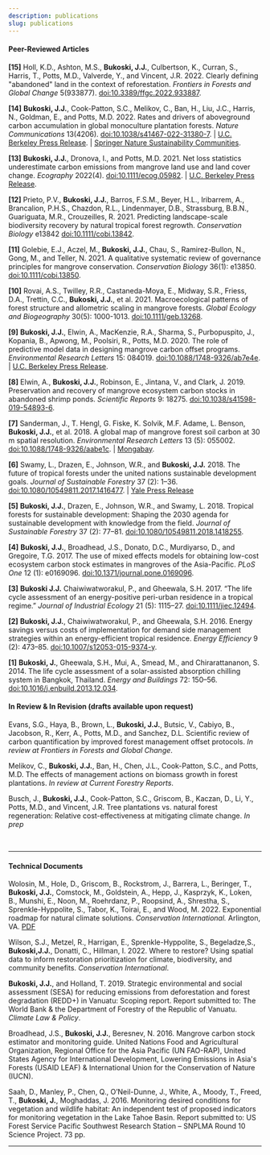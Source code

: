 ```yaml
---
description: publications
slug: publications
---
```


#### Peer-Reviewed Articles

**[15]** Holl, K.D., Ashton, M.S., **Bukoski, J.J.**, Culbertson, K., Curran, S., Harris, T., Potts, M.D., Valverde, Y., and Vincent, J.R. 2022. Clearly defining "abandoned" land in the context of reforestation. *Frontiers in Forests and Global Change* 5(933877). [doi:10.3389/ffgc.2022.933887](https://doi.org/10.3389/ffgc.2022.933887).

**[14]** **Bukoski, J.J.**, Cook-Patton, S.C., Melikov, C., Ban, H., Liu, J.C., Harris, N., Goldman, E., and Potts, M.D. 2022. Rates and drivers of aboveground carbon accumulation in global monoculture plantation forests. *Nature Communications* 13(4206). [doi:10.1038/s41467-022-31380-7](https://www.nature.com/articles/s41467-022-31380-7). | [U.C. Berkeley Press Release](https://ourenvironment.berkeley.edu/news/2022/07/new-research-identifies-patterns-carbon-accumulation-planted-forests). | [Springer Nature Sustainability Communities](https://sustainabilitycommunity.springernature.com/posts/carbon-accumulation-is-a-key-but-incomplete-criterion-for-restoring-tree-cover?channel_id=behind-the-paper).
  
**[13]** **Bukoski, J.J.**, Dronova, I., and Potts, M.D. 2021. Net loss statistics underestimate carbon emissions from mangrove land use and land cover change. *Ecography* 2022(4). [doi:10.1111/ecog.05982](http://onlinelibrary.wiley.com/doi/10.1111/ecog.05982). | [U.C. Berkeley Press Release](https://ourenvironment.berkeley.edu/news/2021/11/policies-mitigating-wetland-loss-hide-large-climate-impacts).

**[12]** Prieto, P.V., **Bukoski, J.J.**, Barros, F.S.M., Beyer, H.L., Iribarrem, A., Brancalion, P.H.S., Chazdon, R.L., Lindenmayer, D.B., Strassburg, B.B.N., Guariguata, M.R., Crouzeilles, R. 2021. Predicting landscape-scale biodiversity recovery by natural tropical forest regrowth. *Conservation Biology* e13842 [doi:10.1111/cobi.13842](https://conbio.onlinelibrary.wiley.com/doi/abs/10.1111/cobi.13842).

**[11]** Golebie, E.J., Aczel, M., **Bukoski, J.J.**, Chau, S., Ramirez-Bullon, N., Gong, M., and Teller, N. 2021. A qualitative systematic review of governance principles for mangrove conservation. *Conservation Biology* 36(1): e13850. [doi:10.1111/cobi.13850](https://conbio.onlinelibrary.wiley.com/doi/abs/10.1111/cobi.13850).

**[10]** Rovai, A.S., Twilley, R.R., Castaneda-Moya, E., Midway, S.R., Friess, D.A., Trettin, C.C., **Bukoski, J.J.**, et al. 2021. Macroecological patterns of forest structure and allometric scaling in mangrove forests. *Global Ecology and Biogeography* 30(5): 1000-1013. [doi:10.1111/geb.13268](https://doi.org/10.1111/geb.13268).

**[9]** **Bukoski, J.J.**, Elwin, A., MacKenzie, R.A., Sharma, S., Purbopuspito, J., Kopania, B., Apwong, M., Poolsiri, R., Potts, M.D. 2020. The role of predictive model data in designing mangrove carbon offset programs. *Environmental Research Letters* 15: 084019. [doi:10.1088&#47;1748-9326/ab7e4e](https://iopscience.iop.org/article/10.1088/1748-9326/ab7e4e). | [U.C. Berkeley Press Release](https://nature.berkeley.edu/news/2020/04/research-predictive-modeling-informs-mangrove-conservation).
  
**[8]** Elwin, A., **Bukoski, J.J.**, Robinson, E., Jintana, V., and Clark, J. 2019. Preservation and recovery of mangrove ecosystem carbon stocks in abandoned shrimp ponds. *Scientific Reports* 9: 18275. [doi:10.1038/s41598-019-54893-6](https://www.nature.com/articles/s41598-019-54893-6).

**[7]** Sanderman, J., T. Hengl, G. Fiske, K. Solvik, M.F. Adame, L. Benson, **Bukoski, J.J.**, et al. 2018. A global map of mangrove forest soil carbon at 30 m spatial resolution. *Environmental Research Letters* 13 (5): 055002. [doi:10.1088&#47;1748-9326/aabe1c](https://iopscience.iop.org/article/10.1088/1748-9326/aabe1c/pdf). | [Mongabay](https://news.mongabay.com/2018/05/new-study-finds-mangroves-may-store-way-more-carbon-than-we-thought/?alm_mvr=0).

**[6]** Swamy, L., Drazen, E., Johnson, W.R., and **Bukoski, J.J.** 2018. The future of tropical forests under the united nations sustainable development goals. *Journal of Sustainable Forestry* 37 (2): 1–36. [doi:10.1080&#47;10549811.2017.1416477](https://www.tandfonline.com/doi/abs/10.1080/10549811.2017.1416477). | [Yale Press Release](https://environment.yale.edu/news/article/tropical-forests-are-key-to-achieving-sustainable-development-by-2030/)

**[5]** **Bukoski, J.J.**, Drazen, E., Johnson, W.R., and Swamy, L. 2018. Tropical forests for sustainable development: Shaping the 2030 agenda for sustainable development with knowledge from the field. *Journal of Sustainable Forestry* 37 (2): 77–81. [doi:10.1080&#47;10549811.2018.1418255](https://www.tandfonline.com/doi/full/10.1080/10549811.2018.1418255).

**[4]** **Bukoski, J.J.**, Broadhead, J.S., Donato, D.C., Murdiyarso, D., and Gregoire, T.G. 2017. The use of mixed effects models for obtaining low-cost ecosystem carbon stock estimates in mangroves of the Asia-Pacific. *PLoS One* 12 (1): e0169096. [doi:10.1371/journal.pone.0169096](https://journals.plos.org/plosone/article?id=10.1371/journal.pone.0169096).

**[3]** **Bukoski J.J.** Chaiwiwatworakul, P., and Gheewala, S.H. 2017. “The life cycle assessment of an energy-positive peri-urban residence in a tropical regime.” *Journal of Industrial Ecology* 21 (5): 1115–27. [doi:10.1111/jiec.12494](https://onlinelibrary.wiley.com/doi/abs/10.1111/jiec.12494).

**[2]** **Bukoski, J.J.**, Chaiwiwatworakul, P., and Gheewala, S.H. 2016. Energy savings versus costs of implementation for demand side management strategies within an energy-efficient tropical residence. *Energy Efficiency* 9 (2): 473–85. [doi:10.1007/s12053-015-9374-y](https://link.springer.com/article/10.1007/s12053-015-9374-y).

**[1]** **Bukoski, J.**, Gheewala, S.H., Mui, A., Smead, M., and Chirarattananon, S. 2014. The life cycle assessment of a solar-assisted absorption chilling system in Bangkok, Thailand. *Energy and Buildings* 72: 150–56. [doi:10.1016/j.enbuild.2013.12.034](https://www.sciencedirect.com/science/article/abs/pii/S0378778813008517).

#### In Review & In Revision (drafts available upon request)

Evans, S.G., Haya, B., Brown, L., **Bukoski, J.J.**, Butsic, V., Cabiyo, B., Jacobson, R., Kerr, A., Potts, M.D., and Sanchez, D.L. Scientific review of carbon quantification by improved forest management offset protocols. *In review at Frontiers in Forests and Global Change*.

Melikov, C., **Bukoski, J.J.**, Ban, H., Chen, J.L., Cook-Patton, S.C., and Potts, M.D. The effects of management actions on biomass growth in forest plantations. *In review at Current Forestry Reports*.

Busch, J., **Bukoski, J.J.**, Cook-Patton, S.C., Griscom, B., Kaczan, D., Li, Y., Potts, M.D., and Vincent, J.R. Tree plantations vs. natural forest regeneration: Relative cost-effectiveness at mitigating climate change. *In prep*

</br>

------

#### Technical Documents

Wolosin, M., Hole, D., Griscom, B., Rockstrom, J., Barrera, L., Beringer, T., **Bukoski, J.J.**, Comstock, M., Goldstein, A., Hepp, J., Kasprzyk, K., Loken, B., Munshi, E., Noon, M., Roehrdanz, P., Roopsind, A., Shrestha, S., Sprenkle-Hyppolite, S., Tabor, K., Toirai, E., and Wood, M. 2022. Exponential roadmap for natural climate solutions. *Conservation International.* Arlington, VA. [PDF](https://www.conservation.org/roadmap-pdf)

Wilson, S.J., Metzel, R., Harrigan, E., Sprenkle-Hyppolite, S., Begeladze,S., **Bukoski,J.J.**, Donatti, C., Hillman, I. 2022. Where to restore? Using spatial data to inform restoration prioritization for climate, biodiversity, and community benefits. *Conservation International*.

**Bukoski, J.J.**, and Holland, T. 2019. Strategic environmental and social assessment (SESA) for reducing emissions from deforestation and forest degradation (REDD+) in Vanuatu: Scoping report. Report submitted to: The World Bank & the Department of Forestry of the Republic of Vanuatu. *Climate Law & Policy*.

Broadhead, J.S., **Bukoski, J.J.**, Beresnev, N. 2016. Mangrove carbon stock estimator and monitoring guide. United Nations Food and Agricultural Organization, Regional Office for the Asia Pacific (UN FAO-RAP), United States Agency for International Development, Lowering Emissions in Asia's Forests (USAID LEAF) & International Union for the Conservation of Nature (IUCN).

Saah, D., Manley, P., Chen, Q., O’Neil-Dunne, J., White, A., Moody, T., Freed, T., **Bukoski, J.**, Moghaddas, J. 2016. Monitoring desired conditions for vegetation and wildlife habitat: An independent test of proposed indicators for monitoring vegetation in the Lake Tahoe Basin. Report submitted to: US Forest Service Pacific Southwest Research Station – SNPLMA Round 10 Science Project. 73 pp.

------